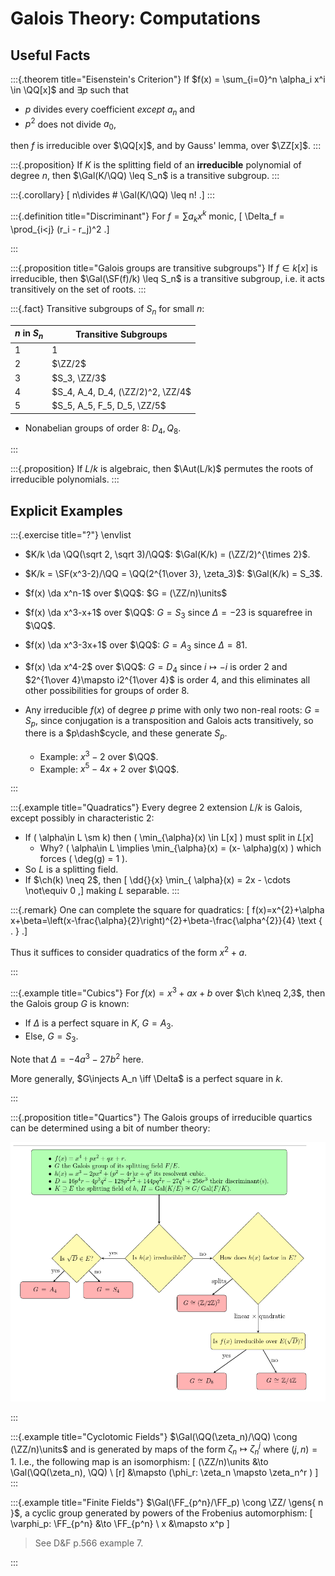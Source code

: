 # Galois Theory: Computations

## Useful Facts

:::{.theorem title="Eisenstein's Criterion"}
If $f(x) = \sum_{i=0}^n \alpha_i x^i \in \QQ[x]$ and $\exists p$ such that

- $p$ divides every coefficient *except* $a_n$ and
- $p^2$ does not divide $a_0$,

then $f$ is irreducible over $\QQ[x]$, and by Gauss' lemma, over $\ZZ[x]$.
:::

:::{.proposition}
If $K$ is the splitting field of an **irreducible** polynomial of degree $n$, then $\Gal(K/\QQ) \leq S_n$ is a transitive subgroup.
:::

:::{.corollary}
\[
n\divides \# \Gal(K/\QQ) \leq n!
.\]
:::

:::{.definition title="Discriminant"}
For $f = \sum a_k x^k$ monic,
\[
\Delta_f = \prod_{i<j} (r_i - r_j)^2
.\]

:::

:::{.proposition title="Galois groups are transitive subgroups"}
If $f\in k[x]$ is irreducible, then $\Gal(\SF(f)/k) \leq S_n$ is a transitive subgroup, i.e. it acts transitively on the set of roots.
:::

:::{.fact}
Transitive subgroups of $S_n$ for small $n$:

| $n \text{ in }S_n$ | Transitive Subgroups              |
|--------------|-----------------------------------|
| 1            | 1                                 |
| 2            | $\ZZ/2$                           |
| 3            | $S_3, \ZZ/3$                      |
| 4            | $S_4, A_4, D_4, (\ZZ/2)^2, \ZZ/4$ |
| 5            | $S_5, A_5, F_5, D_5, \ZZ/5$       |

- Nonabelian groups of order 8: $D_4, Q_8$.

:::

:::{.proposition}
If $L/k$ is algebraic, then $\Aut(L/k)$ permutes the roots of irreducible polynomials.
:::

## Explicit Examples

:::{.exercise title="?"}
\envlist

- $K/k \da \QQ(\sqrt 2, \sqrt 3)/\QQ$: $\Gal(K/k) = (\ZZ/2)^{\times 2}$.

- $K/k = \SF(x^3-2)/\QQ = \QQ(2^{1\over 3}, \zeta_3)$: $\Gal(K/k) = S_3$.


- $f(x) \da x^n-1$ over $\QQ$: $G = (\ZZ/n)\units$

- $f(x) \da x^3-x+1$ over $\QQ$: $G = S_3$ since $\Delta = -23$ is squarefree in $\QQ$.

- $f(x) \da x^3-3x+1$ over $\QQ$: $G=A_3$ since $\Delta = 81$.

- $f(x) \da x^4-2$ over $\QQ$: $G=D_4$ since $i\mapsto -i$ is order 2 and $2^{1\over 4}\mapsto i2^{1\over 4}$ is order 4, and this eliminates all other possibilities for groups of order 8.

- Any irreducible $f(x)$ of degree $p$ prime with only two non-real roots: $G = S_p$, since conjugation is a transposition and Galois acts transitively, so there is a $p\dash$cycle, and these generate $S_p$.
  - Example: $x^3-2$ over $\QQ$.
  - Example: $x^5-4x+2$ over $\QQ$.




:::

:::{.example title="Quadratics"}
Every degree 2 extension $L/k$ is Galois, except possibly in characteristic 2: 

- If \( \alpha\in L \sm k\) then \( \min_{\alpha}(x) \in L[x] \) must split in $L[x]$ 
  - Why? \( \alpha\in L \implies \min_{\alpha}(x) = (x- \alpha)g(x) \) which forces \( \deg(g) = 1 \).
- So $L$ is a splitting field.
- If $\ch(k) \neq 2$, then 
\[
\dd{}{x} \min_{ \alpha}(x) = 2x - \cdots \not\equiv 0
,\] making $L$ separable.
:::


:::{.remark}
One can complete the square for quadratics:
\[
f(x)=x^{2}+\alpha x+\beta=\left(x-\frac{\alpha}{2}\right)^{2}+\beta-\frac{\alpha^{2}}{4} \text { . }
.\]

Thus it suffices to consider quadratics of the form $x^2+a$.

:::


:::{.example title="Cubics"}
For $f(x) =x^3 +ax + b$ over $\ch k\neq 2,3$, then the Galois group $G$ is known:

- If $\Delta$ is a perfect square in $K$, $G= A_3$.
- Else, $G= S_3$.

Note that $\Delta = -4a^3 - 27b^2$ here.

More generally, $G\injects A_n \iff \Delta$ is a perfect square in $k$.

:::

:::{.proposition title="Quartics"}
The Galois groups of irreducible quartics can be determined using a bit of number theory:

![](figures/2021-07-20_22-06-48.png)

:::

:::{.example title="Cyclotomic Fields"}
$\Gal(\QQ(\zeta_n)/\QQ) \cong (\ZZ/n)\units$ and is generated by maps of the form $\zeta_n \mapsto \zeta_n^j$ where $(j, n) = 1$.
I.e., the following map is an isomorphism:
\[
(\ZZ/n)\units &\to \Gal(\QQ(\zeta_n), \QQ) \\
[r] &\mapsto (\phi_r: \zeta_n \mapsto \zeta_n^r )
\]
:::

:::{.example title="Finite Fields"}
$\Gal(\FF_{p^n}/\FF_p) \cong \ZZ/ \gens{ n }$, a cyclic group generated by powers of the Frobenius automorphism:
\[
\varphi_p: \FF_{p^n} &\to \FF_{p^n} \\
x &\mapsto x^p
\]

> See D&F p.566 example 7.

:::


